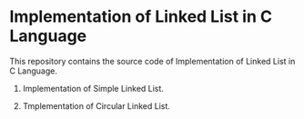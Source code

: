  # Implementation of Linked List in C Language

This repository contains the source code of Implementation of Linked List in C Language. 
<br>
1. Implementation of Simple Linked List.

2. Tmplementation of Circular Linked List.
